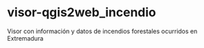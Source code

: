 # visor-qgis2web_incendio
Visor con información y datos de incendios forestales ocurridos en Extremadura
